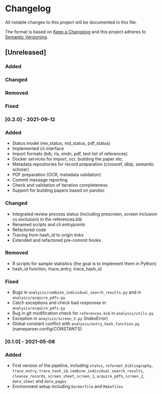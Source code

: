 # Changelog

All notable changes to this project will be documented in this file.

The format is based on [Keep a Changelog](https://keepachangelog.com/en/1.0.0/)
and this project adheres to [Semantic Versioning](https://semver.org/spec/v2.0).

## [Unreleased]

### Added

### Changed

### Removed

### Fixed

### [0.2.0] - 2021-09-12

### Added

- Status model (rev_status, md_status, pdf_status)
- Implemented cli interface
- Import formats (bib, ris, endn, pdf, text list of references)
- Docker services for import, ocr, building the paper etc.
- Metadata repositories for record preparation (crossref, dblp, semantic scholar)
- PDF preparation (OCR, metadata validation)
- Commit message reporting
- Check and validation of iteration completeness
- Support for building papers based on pandoc

### Changed

- Integrated review process status (including prescreen, screen inclusion vs exclusion) in the references.bib
- Renamed scripts and cli entrypoints
- Refactored code
- Tracing from hash_id to origin links
- Extended and refactored pre-commit hooks

### Removed

- R scripts for sample statistics (the goal is to implement them in Python)
- hash_id function, trace_entry, trace_hash_id

### Fixed

- Bugs in `analysis/combine_individual_search_results.py` and in `analysis/acquire_pdfs.py`
- Catch exceptions and check bad responses in `analysis/acquire_pdfs.py`
- Bug in git modification check for `references.bib` in `analysis/utils.py`
- Exception in `anaylsis/screen_2.py` (IndexError)
- Global constant conflict with `analysis/entry_hash_function.py` (nameparser.config/CONSTANTS)

### [0.1.0] - 2021-05-08

### Added

- First version of the pipeline, including `status`, `reformat_bibliography`, `trace_entry`, `trace_hash_id`, `combine_individual_search_results`, `cleanse_records`, `screen_sheet`, `screen_1`, `acquire_pdfs`, `screen_2`, `data_sheet` and `data_pages`
- Environment setup including `Dockerfile` and `Makefiles`

